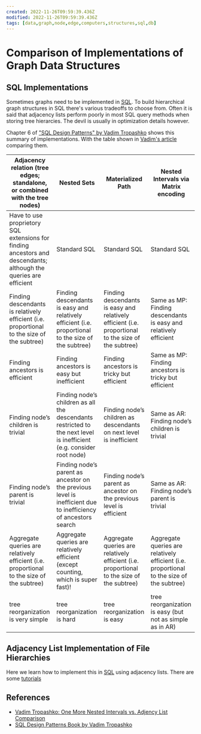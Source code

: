 ```yaml
---
created: 2022-11-26T09:59:39.436Z
modified: 2022-11-26T09:59:39.436Z
tags: [data,graph,node,edge,computers,structures,sql,db]
---
```

# Comparison of Implementations of Graph Data Structures

## SQL Implementations

Sometimes graphs need to be implemented in [SQL](sql.md). To build hierarchical graph structures in SQL there's various tradeoffs to choose from. Often it is said that adjacency lists perform poorly in most SQL query methods when storing tree hierarcies. The devil is usually in optimization details however.

Chapter 6 of ["SQL Design Patterns" by Vadim Tropashko][sql-design-patterns-book] shows this summary of implementations. With the table shown in [Vadim's article][nested-vs-adjacency-sql] comparing them.

| Adjacency relation (tree edges; standalone, or combined with the tree nodes)                                     | Nested Sets                                                                                                          | Materialized Path                                                                                   | Nested Intervals via Matrix encoding                                                      |
|------------------------------------------------------------------------------------------------------------------|----------------------------------------------------------------------------------------------------------------------|-----------------------------------------------------------------------------------------------------|-------------------------------------------------------------------------------------------|
| Have to use proprietory SQL extensions for finding ancestors and descendants; although the queries are efficient | Standard SQL                                                                                                         | Standard SQL                                                                                        | Standard SQL                                                                              |
| Finding descendants is relatively efficient (i.e. proportional to the size of the subtree)                       | Finding descendants is easy and relatively efficient (i.e. proportional to the size of the subtree)                  | Finding descendants is easy and relatively efficient (i.e. proportional to the size of the subtree) | Same as MP: Finding descendants is easy and relatively efficient                          |
| Finding ancestors is efficient                                                                                   | Finding ancestors is easy but inefficient                                                                            | Finding ancestors is tricky but efficient                                                           | Same as MP: Finding ancestors is tricky but efficient                                     |
| Finding node’s children is trivial                                                                               | Finding node’s children as all the descendants restricted to the next level is inefficient (e.g. consider root node) | Finding node’s children as descendants on next level is inefficient                                 | Same as AR: Finding node’s children is trivial                                            |
| Finding node’s parent is trivial                                                                                 | Finding node’s parent as ancestor on the previous level is inefficient due to inefficiency of ancestors search       | Finding node’s parent as ancestor on the previous level is efficient                                | Same as AR: Finding node’s parent is trivial                                              |
| Aggregate queries are relatively efficient (i.e. proportional to the size of the subtree)                        | Aggregate queries are relatively efficient (except counting, which is super fast)!                                   | Aggregate queries are relatively efficient (i.e. proportional to the size of the subtree)           | Aggregate queries are relatively efficient (i.e. proportional to the size of the subtree) |
| tree reorganization is very simple                                                                               | tree reorganization is hard                                                                                          | tree reorganization is easy                                                                         | tree reorganization is easy (but not as simple as in AR)                                  |

## Adjacency List Implementation of File Hierarchies

Here we learn how to implement this in [SQL](sql.md) using adjacency lists. There are some [tutorials][hierarchies-adj-list-sql-tutorial]


## References

* [Vadim Tropashko: One More Nested Intervals vs. Adjency List Comparison][nested-vs-adjacency-sql]
* [SQL Design Patterns Book by Vadim Tropashko][sql-design-patterns-book]

<!-- Hidden References -->

[nested-vs-adjacency-sql]: https://vadimtropashko.wordpress.com/2008/08/09/one-more-nested-intervals-vs-adjacency-list-comparison/ "Vadim Tropashko: One More Nested Intervals vs. Adjency List Comparison"
[sql-design-patterns-book]: http://www.rampant-books.com/book_0601_sql_coding_styles.htm "SQL Design Patterns Book by Vadim Tropashko"
[hierarchies-adj-list-sql-tutorial]: https://www.mysqltutorial.org/mysql-adjacency-list-tree/ "Managing Hierarchiac"
